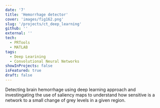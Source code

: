 ```yaml
---
date: '7'
title: 'Hemorrhage detector'
cover: 'images/fig162.png'
slug: '/projects/ct_deep_learning'
github: ''
external: ''
tech:
  - PRTools
  - MATLAB
tags:
  - Deep Learining
  - Convolutional Neural Networks
showInProjects: false
isFeatured: true
draft: false
---
```


Detecting brain hemorrhage using deep learning approach and investingating the use of saliency maps to understand how sensitive is a network to a small change of grey levels in a given region.

